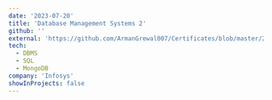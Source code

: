 ```yaml
---
date: '2023-07-20'
title: 'Database Management Systems 2'
github: ''
external: 'https://github.com/ArmanGrewal007/Certificates/blob/master/2023_07_20_Infosys_dbms2.pdf'
tech:
  - DBMS
  - SQL
  - MongoDB
company: 'Infosys'
showInProjects: false
---
```



